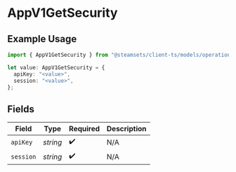 # AppV1GetSecurity

## Example Usage

```typescript
import { AppV1GetSecurity } from "@steamsets/client-ts/models/operations";

let value: AppV1GetSecurity = {
  apiKey: "<value>",
  session: "<value>",
};
```

## Fields

| Field              | Type               | Required           | Description        |
| ------------------ | ------------------ | ------------------ | ------------------ |
| `apiKey`           | *string*           | :heavy_check_mark: | N/A                |
| `session`          | *string*           | :heavy_check_mark: | N/A                |